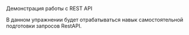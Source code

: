 Демонстрация работы c REST API

В данном упражнении будет отрабатываться навык самостоятельной подготовки запросов RestAPI.
